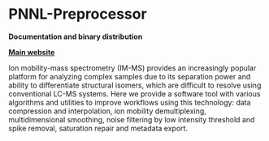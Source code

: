 # PNNL-Preprocessor

__Documentation and binary distribution__

__[Main website](https://pnnl-comp-mass-spec.github.io/PNNL-Preprocessor-Dist/)__

Ion mobility-mass spectrometry (IM-MS) provides an increasingly popular platform for analyzing complex samples due to its separation power and ability to differentiate structural isomers, which are difficult to resolve using conventional LC-MS systems. Here we provide a software tool with various algorithms and utilities to improve workflows using this technology: data compression and interpolation, ion mobility demultiplexing, multidimensional smoothing, noise filtering by low intensity threshold and spike removal, saturation repair and metadata export.
